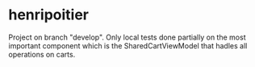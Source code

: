 # henripoitier
Project on branch "develop".
Only local tests done partially on the most important component which is the SharedCartViewModel that hadles all operations on carts.
